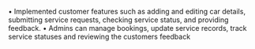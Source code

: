  • Implemented customer features such as adding and editing car details, submitting service requests, 
checking service status, and providing feedback.
 • Admins can manage bookings, update service records, track service statuses and reviewing the customers 
feedback
